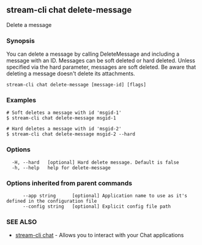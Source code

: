 ## stream-cli chat delete-message

Delete a message

### Synopsis

You can delete a message by calling DeleteMessage and including a message
with an ID. Messages can be soft deleted or hard deleted. Unless specified
via the hard parameter, messages are soft deleted. Be aware that deleting
a message doesn't delete its attachments.


```
stream-cli chat delete-message [message-id] [flags]
```

### Examples

```
# Soft deletes a message with id 'msgid-1'
$ stream-cli chat delete-message msgid-1

# Hard deletes a message with id 'msgid-2'
$ stream-cli chat delete-message msgid-2 --hard

```

### Options

```
  -H, --hard   [optional] Hard delete message. Default is false
  -h, --help   help for delete-message
```

### Options inherited from parent commands

```
      --app string      [optional] Application name to use as it's defined in the configuration file
      --config string   [optional] Explicit config file path
```

### SEE ALSO

* [stream-cli chat](stream-cli_chat.md)	 - Allows you to interact with your Chat applications

